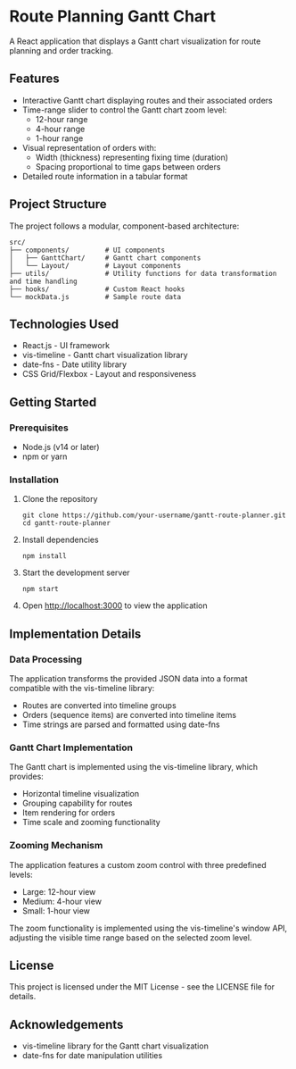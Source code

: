 # Route Planning Gantt Chart

A React application that displays a Gantt chart visualization for route planning and order tracking.

## Features

- Interactive Gantt chart displaying routes and their associated orders
- Time-range slider to control the Gantt chart zoom level:
  - 12-hour range
  - 4-hour range
  - 1-hour range
- Visual representation of orders with:
  - Width (thickness) representing fixing time (duration)
  - Spacing proportional to time gaps between orders
- Detailed route information in a tabular format

## Project Structure

The project follows a modular, component-based architecture:

```
src/
├── components/         # UI components
│   ├── GanttChart/     # Gantt chart components
│   └── Layout/         # Layout components
├── utils/              # Utility functions for data transformation and time handling
├── hooks/              # Custom React hooks
└── mockData.js         # Sample route data
```

## Technologies Used

- React.js - UI framework
- vis-timeline - Gantt chart visualization library
- date-fns - Date utility library
- CSS Grid/Flexbox - Layout and responsiveness

## Getting Started

### Prerequisites

- Node.js (v14 or later)
- npm or yarn

### Installation

1. Clone the repository
   ```
   git clone https://github.com/your-username/gantt-route-planner.git
   cd gantt-route-planner
   ```

2. Install dependencies
   ```
   npm install
   ```

3. Start the development server
   ```
   npm start
   ```

4. Open [http://localhost:3000](http://localhost:3000) to view the application

## Implementation Details

### Data Processing

The application transforms the provided JSON data into a format compatible with the vis-timeline library:

- Routes are converted into timeline groups
- Orders (sequence items) are converted into timeline items
- Time strings are parsed and formatted using date-fns

### Gantt Chart Implementation

The Gantt chart is implemented using the vis-timeline library, which provides:

- Horizontal timeline visualization
- Grouping capability for routes
- Item rendering for orders
- Time scale and zooming functionality

### Zooming Mechanism

The application features a custom zoom control with three predefined levels:
- Large: 12-hour view
- Medium: 4-hour view
- Small: 1-hour view

The zoom functionality is implemented using the vis-timeline's window API, adjusting the visible time range based on the selected zoom level.

## License

This project is licensed under the MIT License - see the LICENSE file for details.

## Acknowledgements

- vis-timeline library for the Gantt chart visualization
- date-fns for date manipulation utilities